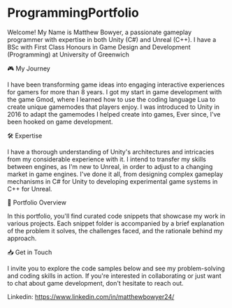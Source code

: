 # ProgrammingPortfolio

Welcome! My Name is Matthew Bowyer, a passionate gameplay programmer with expertise in both Unity (C#) and Unreal (C++). I have a BSc with First Class Honours in Game Design and Development (Programming) at University of Greenwich 

🎮 My Journey

I have been transforming game ideas into engaging interactive experiences for gamers for more than 8 years. I got my start in game development with the game Gmod, where I learned how to use the coding language Lua to create unique gamemodes that players enjoy. I was introduced to Unity in 2016 to adapt the gamemodes I helped create into games,  Ever since, I've been hooked on game development.

🛠 Expertise

I have a thorough understanding of Unity's architectures and intricacies from my considerable experience with it. I intend to transfer my skills between engines, as I'm new to Unreal, in order to adjust to a changing market in game engines. I've done it all, from designing complex gameplay mechanisms in C# for Unity to developing experimental game systems in C++ for Unreal.

📖 Portfolio Overview

In this portfolio, you'll find curated code snippets that showcase my work in various projects. Each snippet folder is accompanied by a brief explanation of the problem it solves, the challenges faced, and the rationale behind my approach.

📥 Get in Touch

I invite you to explore the code samples below and see my problem-solving and coding skills in action. If you're interested in collaborating or just want to chat about game development, don't hesitate to reach out.

Linkedin: https://www.linkedin.com/in/matthewbowyer24/

